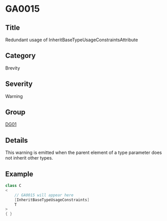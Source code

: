 # GA0015

## Title
Redundant usage of InheritBaseTypeUsageConstraintsAttribute

## Category
Brevity

## Severity
Warning

## Group
[DG01](groups/DG01.md)

## Details
This warning is emitted when the parent element of a type parameter does not inherit other types.

## Example
```csharp
class C
<
    // GA0015 will appear here
    [InheritBaseTypeUsageConstraints]
    T
>
{ }
```
